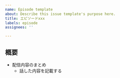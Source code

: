 ```yaml
---
name: Episode template
about: Describe this issue template's purpose here.
title: エピソードxxx
labels: episode
assignees: ''

---
```


## 概要
- 配信内容のまとめ
    - 話した内容を記載する
